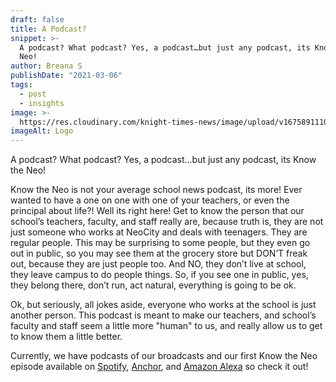 ```yaml
---
draft: false
title: A Podcast?
snippet: >-
  A podcast? What podcast? Yes, a podcast…but just any podcast, its Know the
  Neo!
author: Breana S
publishDate: "2021-03-06"
tags:
  - post
  - insights
image: >-
  https://res.cloudinary.com/knight-times-news/image/upload/v1675891110/knowtheneologo_gt9khq.jpg
imageAlt: Logo
---
```


A podcast? What podcast? Yes, a podcast…but just any podcast, its Know the Neo!

Know the Neo is not your average school news podcast, its more! Ever wanted to have a one on one with one of your teachers, or even the principal about life?! Well its right here! Get to know the person that our school’s teachers, faculty, and staff really are, because truth is, they are not just someone who works at NeoCity and deals with teenagers. They are regular people. This may be surprising to some people, but they even go out in public, so you may see them at the grocery store but DON’T freak out, because they are just people too. And NO, they don’t live at school, they leave campus to do people things. So, if you see one in public, yes, they belong there, don’t run, act natural, everything is going to be ok.

Ok, but seriously, all jokes aside, everyone who works at the school is just another person. This podcast is meant to make our teachers, and school’s faculty and staff seem a little more "human" to us, and really allow us to get to know them a little better.

Currently, we have podcasts of our broadcasts and our first Know the Neo episode available on [Spotify](https://open.spotify.com/show/0OOVhjCwJ0JZXIajXBMGgt), [Anchor](https://anchor.fm/knight-times-news), and [Amazon Alexa](https://skills-store.amazon.com/deeplink/dp/B08RXPPM8W?deviceType=app&share&refSuffix=ss_copy) so check it out!
